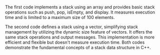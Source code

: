 The first code implements a stack using an array and provides basic stack operations such as push, pop, isEmpty, and display. It measures execution time and is limited to a maximum size of 100 elements.

The second code defines a stack using a vector, simplifying stack management by utilizing the dynamic size feature of vectors. It offers the same stack operations and output messages. This implementation is more efficient and flexible but doesn't measure execution time. Both codes demonstrate the fundamental concepts of a stack data structure in C++.
